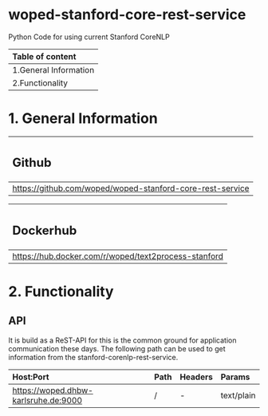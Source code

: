 # woped-stanford-core-rest-service
Python Code for using current Stanford CoreNLP

|Table of content |
| :---- |
| 1.General Information |
| 2.Functionality |

<h1>1. General Information</h1>

| <h2>Github</h2> |
|:---------|
| https://github.com/woped/woped-stanford-core-rest-service |

| <h2>Dockerhub</h2> |
|:---------|
| https://hub.docker.com/r/woped/text2process-stanford |

<h1>2. Functionality</h1>
<h2>API</h2>
It is build as a ReST-API for this is the common ground for application communication these days. The following path can be used to get information from the stanford-corenlp-rest-service. 

| Host:Port | Path | Headers | Params |
|:----------|:-----|:--------|:-------|
| https://woped.dhbw-karlsruhe.de:9000 | / | - | text/plain |
